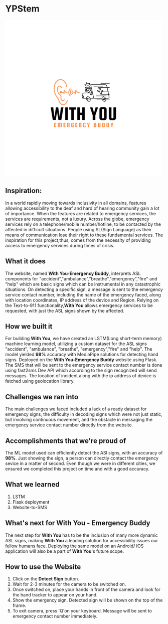 # YPStem

![image](Hackathon.png)

## Inspiration:
In a world rapidly moving towards inclusivity in all domains, features allowing accessibility to the deaf and hard of hearing community gain a lot of importance. When the features are related to emergency services, the services are requirements, not a luxury.
Across the globe, emergency services rely on a telephone/mobile number/hotline, to be contacted by the affected in difficult situations. People using SL(Sign Language) as their means of communication lose their right to these fundamental services. The inspiration for this project,thus, comes from the necessity of providing access to emergency services during times of crisis.

## What it does
The website, named **With You-Emergency Buddy**, interprets ASL components for "accident","ambulance","breathe","emergency","fire" and "help" which are basic signs which can be instrumental in any catastrophic situations. On detecting a specific sign, a message is sent to the emergency service contact number, including the name of the emergency faced, along with location coordinates, IP address of the device and Region. Relying on the Text-to-911 functionality,**With You** allows emergency services to be requested, with just the ASL signs shown by the affected.

## How we built it
For building **With You**, we have created an LSTM(Long short-term memory) machine learning model, utilizing a custom dataset for the ASL signs "accident", "ambulance", "breathe", "emergency","fire" and "help". The model yielded **98%** accuracy with MediaPipe solutions for detecting hand signs. Deployed on the **With You-Emergency Buddy** website using Flask. The SMS that will be sent to the emergency service contact number is done using fast2sms Dev API which according to the sign recognized will send messages. The location of incident along with the ip address of device is fetched using geolocation library.

## Challenges we ran into
The main challenges we faced included a lack of a ready dataset for emergency signs, the difficulty in decoding signs which were not just static, but involving continuous movement, and the obstacle in messaging the emergency service contact number directly from the website.

## Accomplishments that we're proud of
The ML model used can efficiently detect the ASl signs, with an accuracy of **98%**. Just showing the sign, a person can directly contact the emergency sevice in a matter of second. Even though we were in different cities, we ensured we completed this project on time and with a good accuracy.

## What we learned
1) LSTM
2) Flask deployment
3) Website-to-SMS

## What's next for With You - Emergency Buddy
The next step for **With You** has to be the inclusion of many more dynamic ASL signs, making **With You** a leading solution for accessibility issues our fellow humans face. Deploying the same model on an Android/ IOS application will also be a part of **With You**'s future scope.

## How to use the Website
1) Click on the **Detect Sign** button. 
2) Wait for 2-3 minutes for the camera to be switched on.
3) Once switched on, place your hands in front of the camera and look for the hand tracker to appear on your hand.
4) Show the emergency sign. Detected sign will be shown on the top of the frame.
5) To exit camera, press 'Q'on your keyboard. Message will be sent to emergency contact number immediately.
